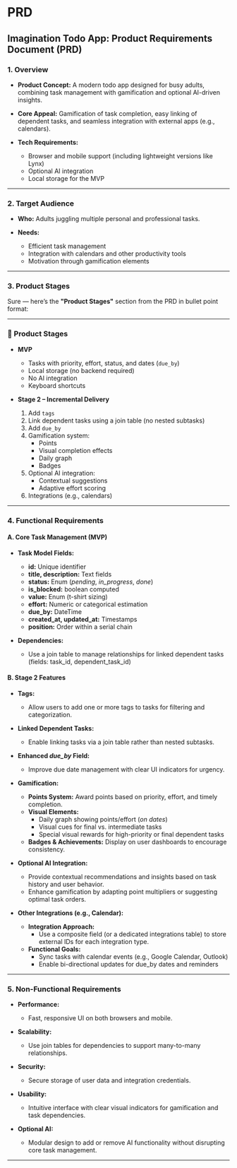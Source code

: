 # PRD

## Imagination Todo App: Product Requirements Document (PRD)

### 1. Overview

- **Product Concept:**
  A modern todo app designed for busy adults, combining task management with gamification and optional AI-driven insights.

- **Core Appeal:**
  Gamification of task completion, easy linking of dependent tasks, and seamless integration with external apps (e.g., calendars).

- **Tech Requirements:**
  - Browser and mobile support (including lightweight versions like Lynx)
  - Optional AI integration
  - Local storage for the MVP

---

### 2. Target Audience

- **Who:**
  Adults juggling multiple personal and professional tasks.

- **Needs:**
  - Efficient task management
  - Integration with calendars and other productivity tools
  - Motivation through gamification elements

---

### 3. Product Stages

Sure — here’s the **"Product Stages"** section from the PRD in bullet point format:

---

### 🔄 Product Stages

- **MVP**
  - Tasks with priority, effort, status, and dates (`due_by`)
  - Local storage (no backend required)
  - No AI integration
  - Keyboard shortcuts

- **Stage 2 – Incremental Delivery**
  1. Add `tags`
  2. Link dependent tasks using a join table (no nested subtasks)
  3. Add `due_by`
  4. Gamification system:
     - Points
     - Visual completion effects
     - Daily graph
     - Badges
  5. Optional AI integration:
     - Contextual suggestions
     - Adaptive effort scoring
  6. Integrations (e.g., calendars)

---

### 4. Functional Requirements

#### A. Core Task Management (MVP)
- **Task Model Fields:**
  - **id:** Unique identifier
  - **title, description:** Text fields
  - **status:** Enum (_pending_, _in_progress_, _done_)
  - **is_blocked:** boolean computed
  - **value:** Enum (t-shirt sizing)
  - **effort:** Numeric or categorical estimation
  - **due_by:** DateTime
  - **created_at, updated_at:** Timestamps
  - **position:** Order within a serial chain

- **Dependencies:**
  - Use a join table to manage relationships for linked dependent tasks (fields: task_id, dependent_task_id)

#### B. Stage 2 Features

- **Tags:**
  - Allow users to add one or more tags to tasks for filtering and categorization.

- **Linked Dependent Tasks:**
  - Enable linking tasks via a join table rather than nested subtasks.

- **Enhanced _due_by_ Field:**
  - Improve due date management with clear UI indicators for urgency.

- **Gamification:**
  - **Points System:** Award points based on priority, effort, and timely completion.
  - **Visual Elements:**
    - Daily graph showing points/effort (_on dates_)
    - Visual cues for final vs. intermediate tasks
    - Special visual rewards for high-priority or final dependent tasks
  - **Badges & Achievements:** Display on user dashboards to encourage consistency.

- **Optional AI Integration:**
  - Provide contextual recommendations and insights based on task history and user behavior.
  - Enhance gamification by adapting point multipliers or suggesting optimal task orders.

- **Other Integrations (e.g., Calendar):**
  - **Integration Approach:**
    - Use a composite field (or a dedicated integrations table) to store external IDs for each integration type.
  - **Functional Goals:**
    - Sync tasks with calendar events (e.g., Google Calendar, Outlook)
    - Enable bi-directional updates for due_by dates and reminders

---

### 5. Non-Functional Requirements

- **Performance:**
  - Fast, responsive UI on both browsers and mobile.

- **Scalability:**
  - Use join tables for dependencies to support many-to-many relationships.

- **Security:**
  - Secure storage of user data and integration credentials.

- **Usability:**
  - Intuitive interface with clear visual indicators for gamification and task dependencies.

- **Optional AI:**
  - Modular design to add or remove AI functionality without disrupting core task management.

---

